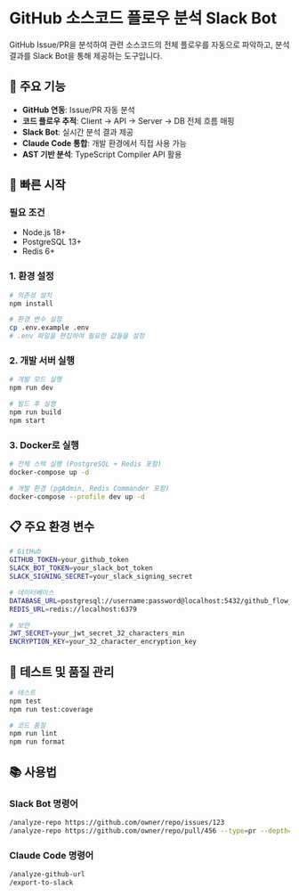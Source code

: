 # GitHub 소스코드 플로우 분석 Slack Bot

GitHub Issue/PR을 분석하여 관련 소스코드의 전체 플로우를 자동으로 파악하고, 분석 결과를 Slack Bot을 통해 제공하는 도구입니다.

## 🌟 주요 기능

- **GitHub 연동**: Issue/PR 자동 분석
- **코드 플로우 추적**: Client → API → Server → DB 전체 흐름 매핑
- **Slack Bot**: 실시간 분석 결과 제공
- **Claude Code 통합**: 개발 환경에서 직접 사용 가능
- **AST 기반 분석**: TypeScript Compiler API 활용

## 🚀 빠른 시작

### 필요 조건

- Node.js 18+
- PostgreSQL 13+
- Redis 6+

### 1. 환경 설정

```bash
# 의존성 설치
npm install

# 환경 변수 설정
cp .env.example .env
# .env 파일을 편집하여 필요한 값들을 설정
```

### 2. 개발 서버 실행

```bash
# 개발 모드 실행
npm run dev

# 빌드 후 실행
npm run build
npm start
```

### 3. Docker로 실행

```bash
# 전체 스택 실행 (PostgreSQL + Redis 포함)
docker-compose up -d

# 개발 환경 (pgAdmin, Redis Commander 포함)
docker-compose --profile dev up -d
```

## 📋 주요 환경 변수

```bash
# GitHub
GITHUB_TOKEN=your_github_token
SLACK_BOT_TOKEN=your_slack_bot_token
SLACK_SIGNING_SECRET=your_slack_signing_secret

# 데이터베이스
DATABASE_URL=postgresql://username:password@localhost:5432/github_flow_analyzer
REDIS_URL=redis://localhost:6379

# 보안
JWT_SECRET=your_jwt_secret_32_characters_min
ENCRYPTION_KEY=your_32_character_encryption_key
```

## 🧪 테스트 및 품질 관리

```bash
# 테스트
npm test
npm run test:coverage

# 코드 품질
npm run lint
npm run format
```

## 📚 사용법

### Slack Bot 명령어

```bash
/analyze-repo https://github.com/owner/repo/issues/123
/analyze-repo https://github.com/owner/repo/pull/456 --type=pr --depth=deep
```

### Claude Code 명령어

```bash
/analyze-github-url
/export-to-slack
```